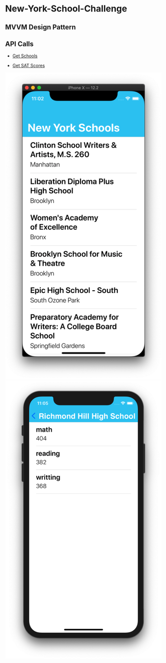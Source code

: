 # New-York-School-Challenge

## MVVM Design Pattern
## API Calls
- [Get Schools](https://data.cityofnewyork.us/Education/DOE-High-School-Directory-2017/s3k6-pzi2)

- [Get SAT Scores](https://data.cityofnewyork.us/Education/SAT-Results/f9bf-2cp4)

![Schools](./screenshots/School.png)
![SAT](./screenshots/SAT.png)
